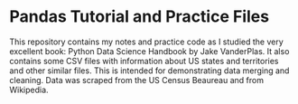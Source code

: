 Pandas Tutorial and Practice Files
==============

This repository contains my notes and practice code as I studied the very excellent book:
Python Data Science Handbook by Jake VanderPlas.
It also contains some CSV files with information about US states and
territories and other similar files. This is intended for demonstrating data merging and cleaning.
Data was scraped from the US Census Beaureau and from Wikipedia.
